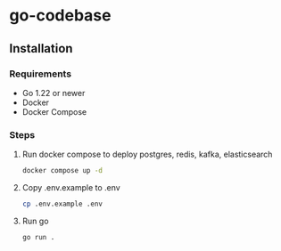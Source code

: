# go-codebase

## Installation

### Requirements
- Go 1.22 or newer
- Docker
- Docker Compose

### Steps
1. Run docker compose to deploy postgres, redis, kafka, elasticsearch
    ```sh
    docker compose up -d
    ```
2. Copy .env.example to .env
    ```sh
    cp .env.example .env
    ```
3. Run go
    ```sh
    go run .
    ```